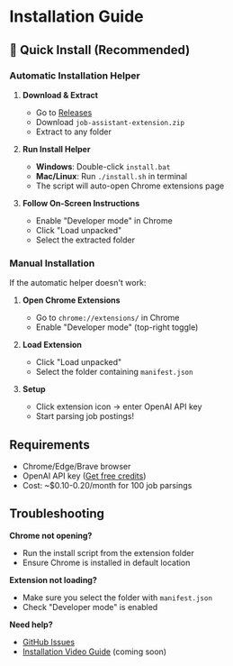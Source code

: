 # Installation Guide

## 🚀 Quick Install (Recommended)

### Automatic Installation Helper

1. **Download & Extract**
   - Go to [Releases](https://github.com/RayStx/job-assistant-extension/releases)
   - Download `job-assistant-extension.zip`
   - Extract to any folder

2. **Run Install Helper**
   - **Windows**: Double-click `install.bat`
   - **Mac/Linux**: Run `./install.sh` in terminal
   - The script will auto-open Chrome extensions page

3. **Follow On-Screen Instructions**
   - Enable "Developer mode" in Chrome
   - Click "Load unpacked"
   - Select the extracted folder

### Manual Installation

If the automatic helper doesn't work:

1. **Open Chrome Extensions**
   - Go to `chrome://extensions/` in Chrome
   - Enable "Developer mode" (top-right toggle)

2. **Load Extension**
   - Click "Load unpacked"
   - Select the folder containing `manifest.json`

3. **Setup**
   - Click extension icon → enter OpenAI API key
   - Start parsing job postings!

## Requirements

- Chrome/Edge/Brave browser
- OpenAI API key ([Get free credits](https://platform.openai.com/api-keys))
- Cost: ~$0.10-0.20/month for 100 job parsings

## Troubleshooting

**Chrome not opening?**
- Run the install script from the extension folder
- Ensure Chrome is installed in default location

**Extension not loading?**
- Make sure you select the folder with `manifest.json`
- Check "Developer mode" is enabled

**Need help?**
- [GitHub Issues](https://github.com/RayStx/job-assistant-extension/issues)
- [Installation Video Guide](https://github.com/RayStx/job-assistant-extension/wiki) (coming soon)